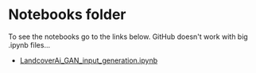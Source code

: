 # Notebooks folder

To see the notebooks go to the links below. GitHub doesn't work with big .ipynb files...

* [LandcoverAi_GAN_input_generation.ipynb](https://nbviewer.jupyter.org/github/IgorHoholko/satellite_forests_generation/blob/main/notebooks/LandcoverAi_GAN_input_generation.ipynb)